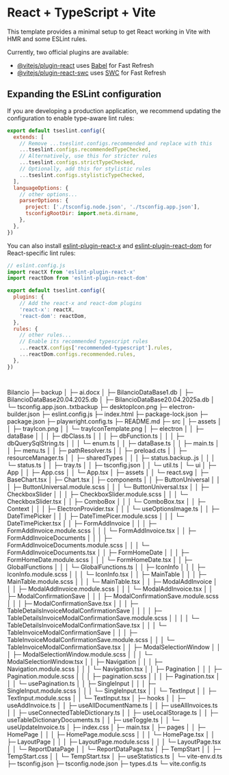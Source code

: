 # React + TypeScript + Vite

This template provides a minimal setup to get React working in Vite with HMR and some ESLint rules.

Currently, two official plugins are available:

- [@vitejs/plugin-react](https://github.com/vitejs/vite-plugin-react/blob/main/packages/plugin-react/README.md) uses [Babel](https://babeljs.io/) for Fast Refresh
- [@vitejs/plugin-react-swc](https://github.com/vitejs/vite-plugin-react-swc) uses [SWC](https://swc.rs/) for Fast Refresh

## Expanding the ESLint configuration

If you are developing a production application, we recommend updating the configuration to enable type-aware lint rules:

```js
export default tseslint.config({
  extends: [
    // Remove ...tseslint.configs.recommended and replace with this
    ...tseslint.configs.recommendedTypeChecked,
    // Alternatively, use this for stricter rules
    ...tseslint.configs.strictTypeChecked,
    // Optionally, add this for stylistic rules
    ...tseslint.configs.stylisticTypeChecked,
  ],
  languageOptions: {
    // other options...
    parserOptions: {
      project: ['./tsconfig.node.json', './tsconfig.app.json'],
      tsconfigRootDir: import.meta.dirname,
    },
  },
})
```

You can also install [eslint-plugin-react-x](https://github.com/Rel1cx/eslint-react/tree/main/packages/plugins/eslint-plugin-react-x) and [eslint-plugin-react-dom](https://github.com/Rel1cx/eslint-react/tree/main/packages/plugins/eslint-plugin-react-dom) for React-specific lint rules:

```js
// eslint.config.js
import reactX from 'eslint-plugin-react-x'
import reactDom from 'eslint-plugin-react-dom'

export default tseslint.config({
  plugins: {
    // Add the react-x and react-dom plugins
    'react-x': reactX,
    'react-dom': reactDom,
  },
  rules: {
    // other rules...
    // Enable its recommended typescript rules
    ...reactX.configs['recommended-typescript'].rules,
    ...reactDom.configs.recommended.rules,
  },
})




```
Bilancio
├─ backup
│  ├─ ai.docx
│  ├─ BilancioDataBase1.db
│  ├─ BilancioDataBase20.04.2025.db
│  ├─ BilancioDataBase20.04.2025a.db
│  └─ tsconfig.app.json..txtbackup
├─ desktopIcon.png
├─ electron-builder.json
├─ eslint.config.js
├─ index.html
├─ package-lock.json
├─ package.json
├─ playwright.config.ts
├─ README.md
├─ src
│  ├─ assets
│  │  ├─ trayIcon.png
│  │  └─ trayIconTemplate.png
│  ├─ electron
│  │  ├─ dataBase
│  │  │  ├─ dbClass.ts
│  │  │  ├─ dbFunction.ts
│  │  │  ├─ dbQuerySqlString.ts
│  │  │  └─ enum.ts
│  │  ├─ dataBase.ts
│  │  ├─ main.ts
│  │  ├─ menu.ts
│  │  ├─ pathResolver.ts
│  │  ├─ preload.cts
│  │  ├─ resourceManager.ts
│  │  ├─ sharedTypes
│  │  │  ├─ status.backup..js
│  │  │  └─ status.ts
│  │  ├─ tray.ts
│  │  ├─ tsconfig.json
│  │  └─ util.ts
│  └─ ui
│     ├─ App
│     │  ├─ App.css
│     │  └─ App.tsx
│     ├─ assets
│     │  └─ react.svg
│     ├─ BaseChart.tsx
│     ├─ Chart.tsx
│     ├─ components
│     │  ├─ ButtonUniversal
│     │  │  ├─ ButtonUniversal.module.scss
│     │  │  └─ ButtonUniversal.tsx
│     │  ├─ CheckboxSlider
│     │  │  ├─ CheckboxSlider.module.scss
│     │  │  └─ CheckboxSlider.tsx
│     │  ├─ ComboBox
│     │  │  └─ ComboBox.tsx
│     │  ├─ Context
│     │  │  ├─ ElectronProvider.tsx
│     │  │  └─ useOptionsImage.ts
│     │  ├─ DateTimePicker
│     │  │  ├─ DateTimePicer.module.scss
│     │  │  └─ DateTimePicker.tsx
│     │  ├─ FormAddInvoice
│     │  │  ├─ FormAddInvoice.module.scss
│     │  │  └─ FormAddInvoice.tsx
│     │  ├─ FormAddInvoiceDocuments
│     │  │  ├─ FormAddInvoiceDocuments.module.scss
│     │  │  └─ FormAddInvoiceDocuments.tsx
│     │  ├─ FormHomeDate
│     │  │  ├─ FormHomeDate.module.scss
│     │  │  └─ FormHomeDate.tsx
│     │  ├─ GlobalFunctions
│     │  │  └─ GlobalFunctions.ts
│     │  ├─ IconInfo
│     │  │  ├─ IconInfo.module.scss
│     │  │  └─ IconInfo.tsx
│     │  ├─ MainTable
│     │  │  ├─ MainTable.module.scss
│     │  │  └─ MainTable.tsx
│     │  ├─ ModalAddInvoice
│     │  │  ├─ ModalAddInvoice.module.scss
│     │  │  └─ ModalAddInvoice.tsx
│     │  ├─ ModalConfirmationSave
│     │  │  ├─ ModalConfirmationSave.module.scss
│     │  │  ├─ ModalConfirmationSave.tsx
│     │  │  ├─ TableDetailsInvoiceModalConfirmationSave
│     │  │  │  ├─ TableDetailsInvoiceModalConfirmationSave.module.scss
│     │  │  │  └─ TableDetailsInvoiceModalConfirmationSave.tsx
│     │  │  └─ TableInvoiceModalConfirmationSave
│     │  │     ├─ TableInvoiceModalConfirmationSave.module.scss
│     │  │     └─ TableInvoiceModalConfirmationSave.tsx
│     │  ├─ ModalSelectionWindow
│     │  │  ├─ ModalSelectionWindow.module.scss
│     │  │  └─ ModalSelectionWindow.tsx
│     │  ├─ Navigation
│     │  │  ├─ Navigation.module.scss
│     │  │  └─ Navigation.tsx
│     │  ├─ Pagination
│     │  │  ├─ Pagination.module.scss
│     │  │  ├─ pagination.scss
│     │  │  ├─ Pagination.tsx
│     │  │  └─ usePagination.ts
│     │  ├─ SingleInput
│     │  │  ├─ SingleInput.module.scss
│     │  │  └─ SingleInput.tsx
│     │  └─ TextInput
│     │     ├─ TextInput.module.scss
│     │     └─ TextInput.tsx
│     ├─ hooks
│     │  ├─ useAddInvoice.ts
│     │  ├─ useAllDocumentName.ts
│     │  ├─ useAllInvoices.ts
│     │  ├─ useConnectedTableDictionary.ts
│     │  ├─ useLocalStorage.ts
│     │  ├─ useTableDictionaryDocuments.ts
│     │  ├─ useToggle.ts
│     │  └─ useUpdateInvoice.ts
│     ├─ index.css
│     ├─ main.tsx
│     ├─ pages
│     │  ├─ HomePage
│     │  │  ├─ HomePage.module.scss
│     │  │  └─ HomePage.tsx
│     │  ├─ LayoutPage
│     │  │  ├─ LayoutPage.module.scss
│     │  │  └─ LayoutPage.tsx
│     │  └─ ReportDataPage
│     │     └─ ReportDataPage.tsx
│     ├─ TempStart
│     │  ├─ TempStart.css
│     │  └─ TempStart.tsx
│     ├─ useStatistics.ts
│     └─ vite-env.d.ts
├─ tsconfig.json
├─ tsconfig.node.json
├─ types.d.ts
└─ vite.config.ts

```